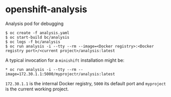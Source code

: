 # openshift-analysis
Analysis pod for debugging

```
$ oc create -f analysis.yaml
$ oc start-build bc/analysis
$ oc logs -f bc/analysis
$ oc run analysis -i --tty --rm --image=<Docker registry>:<Docker registry port>/<current project>/analysis:latest
```
A typical invocation for a `minishift` installation might be:
```
* oc run analysis -i --tty --rm --image=172.30.1.1:5000/myprojectr/analysis:latest
```
`172.30.1.1` is the internal Docker registry, `5000` its default port and `myproject` is the current working project.
